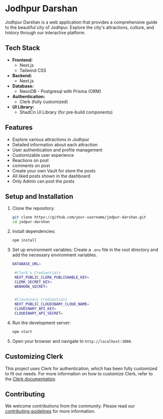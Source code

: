 # Jodhpur Darshan

Jodhpur Darshan is a web application that provides a comprehensive guide to the beautiful city of Jodhpur. Explore the city's attractions, culture, and history through our interactive platform.

## Tech Stack

- **Frontend:**
  - Next.js
  - Tailwind CSS
- **Backend:**
  - Next.js
- **Database:**
  - NeonDB - Postgresql with Prisma (ORM)
- **Authentication:**
  - Clerk (fully customized)
- **UI Library:**
  - ShadCn UI Library (for pre-build components)

## Features

- Explore various attractions in Jodhpur
- Detailed information about each attraction
- User authentication and profile management
- Customizable user experience
- Reactions on post
- comments on post
- Create your own Vault for store the posts
- All liked posts shown in the dashboard
- Only Admin can post the posts

## Setup and Installation

1. Clone the repository:

   ```bash
   git clone https://github.com/your-username/jodpur-darshan.git
   cd jodpur-darshan
   ```

2. Install dependencies:

   ```bash
   npm install
   ```

3. Set up environment variables:
   Create a `.env` file in the root directory and add the necessary environment variables.

   ```bash
   DATABASE_URL=

    #Clerk's Credientials
    NEXT_PUBLIC_CLERK_PUBLISHABLE_KEY=
    CLERK_SECRET_KEY=
    WEBHOOK_SECRET=


    #Cloudinary Credientials
    NEXT_PUBLIC_CLOUDINARY_CLOUD_NAME=
    CLOUDINARY_API_KEY=
    CLOUDINARY_API_SECRET=
   ```

4. Run the development server:

   ```bash
   npm start
   ```

5. Open your browser and navigate to `http://localhost:3000`.

## Customizing Clerk

This project uses Clerk for authentication, which has been fully customized to fit our needs. For more information on how to customize Clerk, refer to the [Clerk documentation](https://clerk.dev/docs).

## Contributing

We welcome contributions from the community. Please read our [contributing guidelines](CONTRIBUTING.md) for more information.
